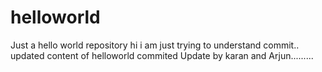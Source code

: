 # helloworld
Just a hello world repository
hi i am just trying to understand commit..
updated content of helloworld
commited
Update by karan and Arjun.........
